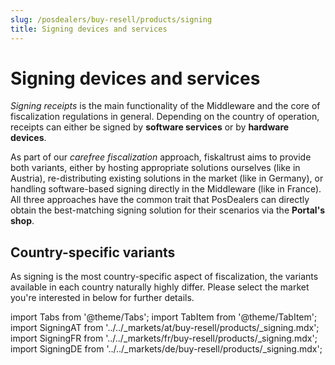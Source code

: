 ```yaml
---
slug: /posdealers/buy-resell/products/signing
title: Signing devices and services
---
```


# Signing devices and services
_Signing receipts_ is the main functionality of the Middleware and the core of fiscalization regulations in general. Depending on the country of operation, receipts can either be signed by **software services** or by **hardware devices**.

As part of our _carefree fiscalization_ approach, fiskaltrust aims to provide both variants, either by hosting appropriate solutions ourselves (like in Austria), re-distributing existing solutions in the market (like in Germany), or handling software-based signing directly in the Middleware (like in France). All three approaches have the common trait that PosDealers can directly obtain the best-matching signing solution for their scenarios via the **Portal's shop**.

## Country-specific variants
As signing is the most country-specific aspect of fiscalization, the variants available in each country naturally highly differ. Please select the market you're interested in below for further details.

import Tabs from '@theme/Tabs';
import TabItem from '@theme/TabItem';
import SigningAT from '../../_markets/at/buy-resell/products/_signing.mdx';
import SigningFR from '../../_markets/fr/buy-resell/products/_signing.mdx';
import SigningDE from '../../_markets/de/buy-resell/products/_signing.mdx';

<Tabs groupId="market">

  <TabItem value="AT" label="Austria">
    <SigningAT />
  </TabItem>

  <TabItem value="FR" label="France">
    <SigningFR />
  </TabItem>

  <TabItem value="DE" label="Germany">
    <SigningDE />
  </TabItem>

</Tabs>